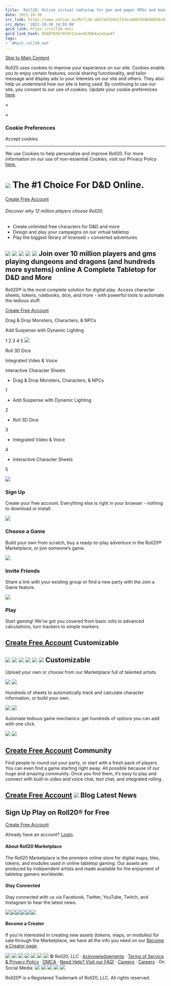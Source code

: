 ```yaml
---
title: 'Roll20: Online virtual tabletop for pen and paper RPGs and board games '
date: 2021-10-30
src_link: https://www.notion.so/Roll20-abe7a5510e2f43ecb603fe8b46810c94
src_date: '2021-10-30 14:55:00'
gold_link: https://roll20.net/
gold_link_hash: 0560703b7954511eaedb3664a1e5ae4f
tags:
- '#host_roll20_net'
---
```



[Skip to Main Content](mainContent)

 Roll20 uses cookies to improve your experience on our site. Cookies enable you to enjoy certain features, social sharing functionality, and tailor message and display ads to your interests on our site and others. They also help us understand how our site is being used. By continuing to use our site, you consent to our use of cookies. Update your cookie preferences [here](#).
 
×

×
### Cookie Preferences


Accept cookies


---



 We use Cookies to help personalize and improve Roll20. For more information on our use of non-essential Cookies, visit our Privacy Policy [here.](https://roll20.zendesk.com/hc/articles/360037770793-Terms-of-Service-and-Privacy-Policy)

![](/v3/assets/img/shapes/hex-primary-gradient.svg)
The #1 Choice
For D&D Online.
=============================


[Create Free Account](https://app.roll20.net/create-account?origin=Landing)
###### Discover why 12 million players choose Roll20.


* Create unlimited free characters for D&D and more
* Design and play your campaigns on our virtual tabletop
* Play the biggest library of licensed + converted adventures





![](/v3/assets/img/screens/Roll20-Hero-2024.png)
![](/v3/assets/img/logos/dungeons-dragons.png)
![](/v3/assets/img/logos/pathfinder2.png)
![](/v3/assets/img/logos/call-of-cthulhu.png)
![](/v3/assets/img/logos/MARRPGP_logo.png)
Join over 10 million players and gms playing dungeons and dragons (and hundreds more systems) online
A Complete Tabletop for D&D and More
------------------------------------


Roll20® is the most complete solution for digital play. Access character sheets, tokens, rulebooks, dice, and more - with powerful tools to automate the tedious stuff.


[Create Free Account](https://app.roll20.net/create-account?origin=Landing) 

 Drag & Drop Monsters,
Characters, & NPCs
 

 Add Suspense with Dynamic Lighting
 
1
2
3
4
5
![](/v3/assets/img/screens/Roll20-Homepage-VTT.png)

 Roll 3D Dice
 

 Integrated Video & Voice
 

 Interactive Character
Sheets
 
* Drag & Drop Monsters, Characters, & NPCs
 
1
* Add Suspense with Dynamic Lighting
 
2
* Roll 3D Dice
 
3
* Integrated Video & Voice
 
4
* Interactive Character Sheets
 
5


![](/v3/assets/img/icons/icon-sign-up.png)
### Sign Up


Create your free account. Everything else is right in your browser - nothing to download or install.


![](/v3/assets/img/icons/icon-choose-game.png)
### Choose a Game


Build your own from scratch, buy a ready-to-play adventure in the Roll20® Marketplace, or join someone’s game.


![](/v3/assets/img/icons/icon-invite-friends.png)
### Invite Friends


Share a link with your existing group or find a new party with the Join a Game feature.


![](/v3/assets/img/icons/icon-play.png)
### Play


Start gaming! We’ve got you covered from basic rolls to advanced calculations, turn trackers to simple markers.


[Create Free Account](https://app.roll20.net/create-account?origin=Landing)
Customizable
------------


![](/v3/assets/img/screens/artwork.png)
![](/v3/assets/img/backgrounds/customizable-2.jpg)
![](/v3/assets/img/screens/character-sheets.png)
![](/v3/assets/img/backgrounds/customizable-1.jpg)
![](/v3/assets/img/screens/programming-scripts.png)
![](/v3/assets/img/backgrounds/customizable-3.jpg)
Customizable
------------



 Upload your own or choose from our Marketplace full of talented artists.
 


![](/v3/assets/img/screens/artwork.png)
![](/v3/assets/img/backgrounds/customizable-2.jpg)


 Hundreds of sheets to automatically track and calculate character information, or build your own.
 


![](/v3/assets/img/screens/character-sheets.png)
![](/v3/assets/img/backgrounds/customizable-1.jpg)


 Automate tedious game mechanics: get hundreds of options you can add with one click.
 


![](/v3/assets/img/screens/programming-scripts.png)
![](/v3/assets/img/backgrounds/customizable-3.jpg)

[Create Free Account](https://app.roll20.net/create-account?origin=Landing)
Community
---------


Find people to round out your party, or start with a fresh pack of players. You can even find a game starting right away. All possible because of our huge and amazing community. Once you find them, it’s easy to play and connect with built-in video and voice chat, text chat, and integrated rolling.


[Create Free Account](https://app.roll20.net/create-account?origin=Landing) 
![](/v3/assets/img/backgrounds/community-faces.png)
**Blog** 
Latest News
-----------


**Sign Up** 
Play on Roll20® for Free
------------------------


[Create Free Account](https://app.roll20.net/create-account)

 Already have an account? [Login](https://app.roll20.net/login).
 
#### About Roll20 Marketplace


The Roll20 Marketplace is the premiere online store for digital maps, tiles, tokens, and modules used in online tabletop gaming. Our assets are produced by independent artists and made available for the enjoyment of tabletop gamers worldwide.


#### Stay Connected


Stay connected with us via Facebook, Twitter, YouTube, Twitch, and Instagram to hear the latest news.


[![](/v2/images/social-tiktok.png)](https://www.tiktok.com/@roll20app)[![](/v2/images/social-fb.png)](https://www.facebook.com/pages/Roll20/439774126041559)[![](/v2/images/social-twitter.png)](https://twitter.com/roll20app)[![](/v2/images/social-youtube.png?v=2)](https://www.youtube.com/channel/UCHC1kWACzA7G6D2fqkqsRDg)[![](/v2/images/social-twitch.png)](http://twitch.tv/roll20app)[![](/v2/images/social-instagram.png)](https://www.instagram.com/roll20app/)


#### Become a Creator


If you're interested in creating new assets (tokens, maps, or modules) for sale through the Marketplace, we have all the info you need on our [Become a Creator page](https://pages.roll20.net/marketplace-creators).


[![](/v3/assets/img/logos/roll20-logo-new-light.svg)](https://roll20.net/)
[![](/v2/images/DT-LG_Dark.png)](https://www.drivethrurpg.com/)
[![](/v2/images/DMG-LG_Dark.png)](https://www.dmsguild.com/)
[![](/v2/images/Roll20Char-LG_Dark.png)](https://app.roll20.net/characters)
[![](/v2/images/DScrawl-LG_Dark.png)](https://www.dungeonscrawl.com/)
[![](/v2/images/PFI-LG_Dark.png)](https://www.pathfinderinfinite.com/)
[![](/v2/images/SFI-LG_Dark.png)](https://www.starfinderinfinite.com/)
© Roll20, LLC · [Acknowledgements](https://roll20.zendesk.com/hc/articles/360037254354-Acknowledgments) · [Terms of Service & Privacy Policy](https://roll20.zendesk.com/hc/articles/360037770793-Terms-of-Service-and-Privacy-Policy) · [DMCA](https://help.roll20.net/hc/articles/360037770833-DMCA) · [Need Help? Visit our FAQ!](https://roll20.zendesk.com/hc/articles/360037771353-Roll20-Support-FAQ) · [Careers](https://roll20.io/careers) · [Careers](https://roll20.io/careers) · On Social Media:
 [![](/v2/images/social-fb.png)](https://www.facebook.com/pages/Roll20/439774126041559)
[![](/v2/images/social-twitter.png)](https://twitter.com/roll20app)
[![](/v2/images/social-youtube.png?v=2)](https://www.youtube.com/channel/UCHC1kWACzA7G6D2fqkqsRDg)
[![](/v2/images/social-twitch.png)](http://twitch.tv/roll20app)
[![](/v2/images/social-instagram.png)](https://www.instagram.com/roll20app/)



Roll20® is a Registered Trademark of Roll20, LLC. All rights reserved.
